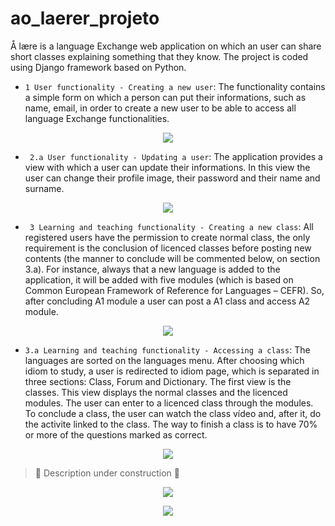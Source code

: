 # ao_laerer_projeto
 
Å lære is a language Exchange web application on which an user can share short classes explaining something that they know. The project is coded using Django framework based on Python.

- ` 1 User functionality - Creating a new user `: 
The functionality contains a simple form on which a person can put their informations, such as name, email, in order to create a new user to be able to access all language Exchange functionalities.
<p align="center">
<img src="https://user-images.githubusercontent.com/90400199/172085473-506eebff-bb10-4a06-ae9c-112b32749a5b.gif">
</p>


- ` 2.a User functionality - Updating a user`:
The application provides a view with which a user can update their informations. In this view the user can change their profile image, their password and their name and surname.
<p align="center">
<img src="https://user-images.githubusercontent.com/90400199/172085604-80ba28ae-585d-421e-b555-2c6eadca0d7a.gif">
</p>


- ` 3 Learning and teaching functionality - Creating a new class`:
All registered users have the permission to create normal class, the only requirement is the conclusion of licenced classes before posting new contents (the manner to conclude will be commented below, on section 3.a). For instance, always that a new language is added to the application, it will be added with five modules (which is based on Common European Framework of Reference for Languages – CEFR). So, after concluding A1 module a user can post a A1 class and access A2 module.
<p align="center">
<img src="https://user-images.githubusercontent.com/90400199/172085902-f715585c-ea9f-432f-a00a-3872eee7522b.gif">
</p>


- ` 3.a Learning and teaching functionality - Accessing a class `:
The languages are sorted on the languages menu. After choosing which idiom to study, a user is redirected to idiom page, which is separated in three sections: Class, Forum and Dictionary. The first view is the classes. This view displays the normal classes and the licenced modules. The user can enter to a licenced class through the modules. To conclude a class, the user can watch the class vídeo and, after it, do the activite linked to the class. The way to finish a class is to have 70% or more of the questions marked as correct.
<p align="center">
<img src="https://user-images.githubusercontent.com/90400199/172086382-ae6d325e-cc59-4722-b131-ffb95ea8f71a.gif">
</p>

> :construction: Description under construction :construction:

<p align="center">
<img src="https://user-images.githubusercontent.com/90400199/172088077-d30fefc9-51e8-4dcf-9f27-1d8ae0941acb.gif">
</p>

<p align="center">
<img src="https://user-images.githubusercontent.com/90400199/172088095-7a20ad2b-d7a8-4b44-950d-1bed10da9243.gif">
</p>
